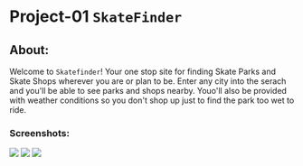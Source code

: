 # Project-01 `SkateFinder`

## About:
Welcome to `Skatefinder`! Your one stop site for finding Skate Parks and Skate Shops wherever you are or plan to be.
Enter any city into the serach and you'll be able to see parks and shops nearby. Youo'll also be provided with weather conditions so you don't shop up just to find the park too wet to ride.


### Screenshots:
<img src="https://github.com/DanielYu0864/Project-01-Skatefinder/blob/master/img/home%20screen.png">

<img src="https://github.com/DanielYu0864/Project-01-Skatefinder/blob/master/img/map.png">

<img src="https://github.com/DanielYu0864/Project-01-Skatefinder/blob/master/img/weather.png">
